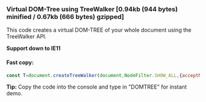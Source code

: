 ### Virtual DOM-Tree using TreeWalker [0.94kb (944 bytes) minified / 0.67kb (666 bytes) gzipped]

This code creates a virtual DOM-TREE of your whole document using the TreeWalker API.

**Support down to IE11**

#### Fast copy:

```js
const T=document.createTreeWalker(document,NodeFilter.SHOW_ALL,{acceptNode:function(e){return 1===e.nodeType||3===e.nodeType&&0!==e.nodeValue.trim().length?NodeFilter.FILTER_ACCEPT:NodeFilter.FILTER_REJECT}}),DOMTREE=[];let l={NODE:T.currentNode,CHILDREN:[]};function setSiblings(e){for(let E=0;E<e.PARENT.CHILDREN.length;E++)e.PARENT.CHILDREN[E].SIBLINGS=e.PARENT.CHILDREN.filter((function(e){return e.NODE!==e.PARENT.CHILDREN[E].NODE}))}for(DOMTREE.push(l);;){let e=T.nextNode();if(!e)break;const E={NODE:e,ATTRIBUTES:e.attributes,PARENT:{},CHILDREN:[],SIBLINGS:[]};if(E.NODE.parentNode===l.NODE)E.PARENT=l,l.CHILDREN.push(E);else if(E.NODE.parentNode===l.NODE.parentNode)E.PARENT=l.PARENT,E.PARENT.CHILDREN.push(E);else{let e=l;for(;;){if(setSiblings(e),e.PARENT.NODE===E.NODE.previousElementSibling){E.PARENT=e.PARENT.PARENT,E.PARENT.CHILDREN.push(E),setSiblings(E);break}e=e.PARENT}}l=E}
```


**Tip:** Copy the code into the console and type in "DOMTREE" for instant demo.
